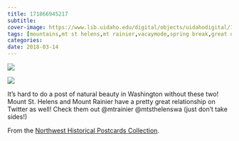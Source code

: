 ```yaml
---
title: 171866945217
subtitle: 
cover-image: https://www.lib.uidaho.edu/digital/objects/uidahodigital/171866945217_0.jpg
tags: [mountains,mt st helens,mt rainier,vacaymode,spring break,great outdoors,northwest is best,uidaho,university of idaho]
categories: 
date: 2018-03-14
---
```


<p> <img class="img-fluid" src="https://www.lib.uidaho.edu/digital/objects/uidahodigital/171866945217_0.jpg" /> </p>
<p> <img class="img-fluid" src="https://www.lib.uidaho.edu/digital/objects/uidahodigital/171866945217_1.jpg" /> </p>
<div class="caption">
 <p>It’s hard to do a post of natural beauty in Washington without these two! Mount St. Helens and Mount Rainier have a pretty great relationship on Twitter as well! Check them out @mtrainier @mtsthelenswa (just don’t take sides!)</p>
 <p>From the <a href="https://www.lib.uidaho.edu/digital/postcards/" target="_blank">Northwest Historical Postcards Collection</a>.</p> 
</div>
